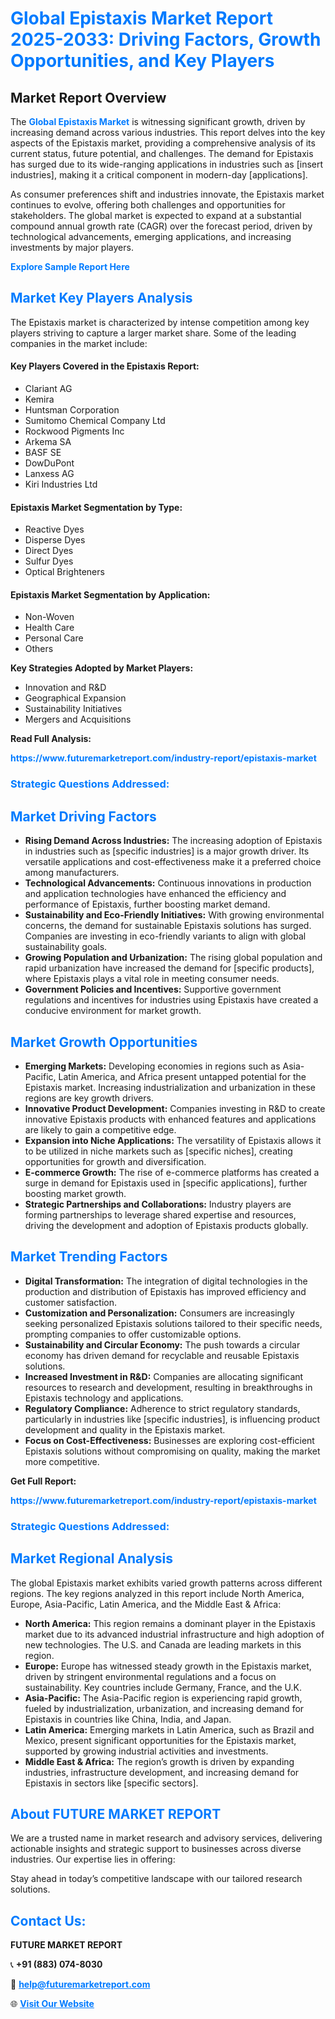 <h1 style="color: #007BFF;">Global Epistaxis Market Report 2025-2033: Driving Factors, Growth Opportunities, and Key Players</h1>

<section id="overview">
<h2>Market Report Overview</h2>
<p>The <a href="https://www.futuremarketreport.com/industry-report/epistaxis-market" style="color: #007BFF; text-decoration: none;"><strong>Global Epistaxis Market</strong></a> is witnessing significant growth, driven by increasing demand across various industries. This report delves into the key aspects of the Epistaxis market, providing a comprehensive analysis of its current status, future potential, and challenges. The demand for Epistaxis has surged due to its wide-ranging applications in industries such as [insert industries], making it a critical component in modern-day [applications].</p>
<p>As consumer preferences shift and industries innovate, the Epistaxis market continues to evolve, offering both challenges and opportunities for stakeholders. The global market is expected to expand at a substantial compound annual growth rate (CAGR) over the forecast period, driven by technological advancements, emerging applications, and increasing investments by major players.</p>
</section>

<section id="overview">
<p><a href="https://www.futuremarketreport.com/request-sample/reportId=37522" style="color: #007BFF; text-decoration: none;"><strong>Explore Sample Report Here</strong></a></p>
</section>

<section id="key-players">
<h2 style="color: #007BFF;">Market Key Players Analysis</h2>
<p>The Epistaxis market is characterized by intense competition among key players striving to capture a larger market share. Some of the leading companies in the market include:</p>
<h4>Key Players Covered in the Epistaxis Report:</h4>
<ul><li>Clariant AG</li><li>Kemira</li><li>Huntsman Corporation</li><li>Sumitomo Chemical Company Ltd</li><li>Rockwood Pigments Inc</li><li>Arkema SA</li><li>BASF SE</li><li>DowDuPont</li><li>Lanxess AG</li><li>Kiri Industries Ltd</li></ul>
<h4>Epistaxis Market Segmentation by Type:</h4>
<ul><li>Reactive Dyes</li><li>Disperse Dyes</li><li>Direct Dyes</li><li>Sulfur Dyes</li><li>Optical Brighteners</li></ul>

<h4>Epistaxis Market Segmentation by Application:</h4>
<ul><li>Non-Woven</li><li>Health Care</li><li>Personal Care</li><li>Others</li></ul>
<p><strong>Key Strategies Adopted by Market Players:</strong></p>
<ul>
<li>Innovation and R&D</li>
<li>Geographical Expansion</li>
<li>Sustainability Initiatives</li>
<li>Mergers and Acquisitions</li>
</ul>
</section>

<section>
<p><strong>Read Full Analysis: </strong></p><a href="https://www.futuremarketreport.com/industry-report/epistaxis-market" style="color: #007BFF; text-decoration: none;"><strong>https://www.futuremarketreport.com/industry-report/epistaxis-market</strong></a>
<h3 style="color: #007BFF;">Strategic Questions Addressed:</h3>
</section>

<section id="driving-factors">
<h2 style="color: #007BFF;">Market Driving Factors</h2>
<ul>
<li><strong>Rising Demand Across Industries:</strong> The increasing adoption of Epistaxis in industries such as [specific industries] is a major growth driver. Its versatile applications and cost-effectiveness make it a preferred choice among manufacturers.</li>
<li><strong>Technological Advancements:</strong> Continuous innovations in production and application technologies have enhanced the efficiency and performance of Epistaxis, further boosting market demand.</li>
<li><strong>Sustainability and Eco-Friendly Initiatives:</strong> With growing environmental concerns, the demand for sustainable Epistaxis solutions has surged. Companies are investing in eco-friendly variants to align with global sustainability goals.</li>
<li><strong>Growing Population and Urbanization:</strong> The rising global population and rapid urbanization have increased the demand for [specific products], where Epistaxis plays a vital role in meeting consumer needs.</li>
<li><strong>Government Policies and Incentives:</strong> Supportive government regulations and incentives for industries using Epistaxis have created a conducive environment for market growth.</li>
</ul>
</section>

<section id="growth-opportunities">
<h2 style="color: #007BFF;">Market Growth Opportunities</h2>
<ul>
<li><strong>Emerging Markets:</strong> Developing economies in regions such as Asia-Pacific, Latin America, and Africa present untapped potential for the Epistaxis market. Increasing industrialization and urbanization in these regions are key growth drivers.</li>
<li><strong>Innovative Product Development:</strong> Companies investing in R&D to create innovative Epistaxis products with enhanced features and applications are likely to gain a competitive edge.</li>
<li><strong>Expansion into Niche Applications:</strong> The versatility of Epistaxis allows it to be utilized in niche markets such as [specific niches], creating opportunities for growth and diversification.</li>
<li><strong>E-commerce Growth:</strong> The rise of e-commerce platforms has created a surge in demand for Epistaxis used in [specific applications], further boosting market growth.</li>
<li><strong>Strategic Partnerships and Collaborations:</strong> Industry players are forming partnerships to leverage shared expertise and resources, driving the development and adoption of Epistaxis products globally.</li>
</ul>
</section>

<section id="trending-factors">
<h2 style="color: #007BFF;">Market Trending Factors</h2>
<ul>
<li><strong>Digital Transformation:</strong> The integration of digital technologies in the production and distribution of Epistaxis has improved efficiency and customer satisfaction.</li>
<li><strong>Customization and Personalization:</strong> Consumers are increasingly seeking personalized Epistaxis solutions tailored to their specific needs, prompting companies to offer customizable options.</li>
<li><strong>Sustainability and Circular Economy:</strong> The push towards a circular economy has driven demand for recyclable and reusable Epistaxis solutions.</li>
<li><strong>Increased Investment in R&D:</strong> Companies are allocating significant resources to research and development, resulting in breakthroughs in Epistaxis technology and applications.</li>
<li><strong>Regulatory Compliance:</strong> Adherence to strict regulatory standards, particularly in industries like [specific industries], is influencing product development and quality in the Epistaxis market.</li>
<li><strong>Focus on Cost-Effectiveness:</strong> Businesses are exploring cost-efficient Epistaxis solutions without compromising on quality, making the market more competitive.</li>
</ul>
</section>

<section>
<p><strong>Get Full Report: </strong></p><a href="https://www.futuremarketreport.com/industry-report/epistaxis-market" style="color: #007BFF; text-decoration: none;"><strong>https://www.futuremarketreport.com/industry-report/epistaxis-market</strong></a>
<h3 style="color: #007BFF;">Strategic Questions Addressed:</h3>
</section>


<section id="regional-analysis">
<h2 style="color: #007BFF;">Market Regional Analysis</h2>
<p>The global Epistaxis market exhibits varied growth patterns across different regions. The key regions analyzed in this report include North America, Europe, Asia-Pacific, Latin America, and the Middle East & Africa:</p>
<ul>
<li><strong>North America:</strong> This region remains a dominant player in the Epistaxis market due to its advanced industrial infrastructure and high adoption of new technologies. The U.S. and Canada are leading markets in this region.</li>
<li><strong>Europe:</strong> Europe has witnessed steady growth in the Epistaxis market, driven by stringent environmental regulations and a focus on sustainability. Key countries include Germany, France, and the U.K.</li>
<li><strong>Asia-Pacific:</strong> The Asia-Pacific region is experiencing rapid growth, fueled by industrialization, urbanization, and increasing demand for Epistaxis in countries like China, India, and Japan.</li>
<li><strong>Latin America:</strong> Emerging markets in Latin America, such as Brazil and Mexico, present significant opportunities for the Epistaxis market, supported by growing industrial activities and investments.</li>
<li><strong>Middle East & Africa:</strong> The region’s growth is driven by expanding industries, infrastructure development, and increasing demand for Epistaxis in sectors like [specific sectors].</li>
</ul>
</section>

<footer>
<h2 style="color: #007BFF;">About FUTURE MARKET REPORT</h2>
<p>We are a trusted name in market research and advisory services, delivering actionable insights and strategic support to businesses across diverse industries. Our expertise lies in offering:</p>

<p>Stay ahead in today’s competitive landscape with our tailored research solutions.</p>

<h2 style="color: #007BFF;">Contact Us:</h2>
<p><strong>FUTURE MARKET REPORT</strong></p>
<p>📞 <strong>+91 (883) 074-8030</strong></p>
<p>📧 <strong><a href="mailto:help@futuremarketreport.com" style="color: #007BFF;">help@futuremarketreport.com</a></strong></p>
<p>🌐 <strong><a href="https://www.futuremarketreport.com/" style="color: #007BFF;">Visit Our Website</a></strong></p>
</footer>
